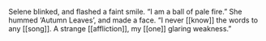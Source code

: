 Selene blinked, and flashed a faint smile. “I am a ball of pale fire.” She hummed ‘Autumn Leaves’, and made a face. “I never [[know]] the words to any [[song]]. A strange [[affliction]], my [[one]] glaring weakness.”  